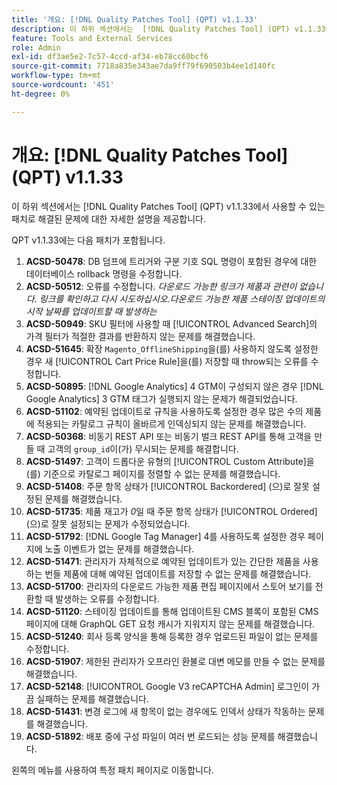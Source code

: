 ```yaml
---
title: '개요: [!DNL Quality Patches Tool] (QPT) v1.1.33'
description: 이 하위 섹션에서는  [!DNL Quality Patches Tool] (QPT) v1.1.33에서 사용할 수 있는 패치로 해결된 문제에 대한 자세한 설명을 제공합니다.
feature: Tools and External Services
role: Admin
exl-id: df3ae5e2-7c57-4ccd-af34-eb78cc60bcf6
source-git-commit: 7718a835e343ae7da9ff79f690503b4ee1d140fc
workflow-type: tm+mt
source-wordcount: '451'
ht-degree: 0%

---
```


# 개요: [!DNL Quality Patches Tool] (QPT) v1.1.33

이 하위 섹션에서는 [!DNL Quality Patches Tool] (QPT) v1.1.33에서 사용할 수 있는 패치로 해결된 문제에 대한 자세한 설명을 제공합니다.

QPT v1.1.33에는 다음 패치가 포함됩니다.

1. **ACSD-50478**: DB 덤프에 트리거와 구분 기호 SQL 명령이 포함된 경우에 대한 데이터베이스 rollback 명령을 수정합니다.
1. **ACSD-50512**: 오류를 수정합니다. *다운로드 가능한 링크가 제품과 관련이 없습니다. 링크를 확인하고 다시 시도하십시오.다운로드 가능한 제품 스테이징 업데이트의 시작 날짜를 업데이트할 때 발생하는*
1. **ACSD-50949**: SKU 필터에 사용할 때 [!UICONTROL Advanced Search]의 가격 필터가 적절한 결과를 반환하지 않는 문제를 해결했습니다.
1. **ACSD-51645**: 확장 `Magento_OfflineShipping`을(를) 사용하지 않도록 설정한 경우 새 [!UICONTROL Cart Price Rule]을(를) 저장할 때 throw되는 오류를 수정합니다.
1. **ACSD-50895**: [!DNL Google Analytics] 4 GTM이 구성되지 않은 경우 [!DNL Google Analytics] 3 GTM 태그가 실행되지 않는 문제가 해결되었습니다.
1. **ACSD-51102**: 예약된 업데이트로 규칙을 사용하도록 설정한 경우 많은 수의 제품에 적용되는 카탈로그 규칙이 올바르게 인덱싱되지 않는 문제를 해결했습니다.
1. **ACSD-50368**: 비동기 REST API 또는 비동기 벌크 REST API를 통해 고객을 만들 때 고객의 `group_id`이(가) 무시되는 문제를 해결합니다.
1. **ACSD-51497**: 고객이 드롭다운 유형의 [!UICONTROL Custom Attribute]을(를) 기준으로 카탈로그 페이지를 정렬할 수 없는 문제를 해결했습니다.
1. **ACSD-51408**: 주문 항목 상태가 [!UICONTROL Backordered] (으)로 잘못 설정된 문제를 해결했습니다.
1. **ACSD-51735**: 제품 재고가 *0*&#x200B;일 때 주문 항목 상태가 [!UICONTROL Ordered] (으)로 잘못 설정되는 문제가 수정되었습니다.
1. **ACSD-51792**: [!DNL Google Tag Manager] 4를 사용하도록 설정한 경우 페이지에 노출 이벤트가 없는 문제를 해결했습니다.
1. **ACSD-51471**: 관리자가 자체적으로 예약된 업데이트가 있는 간단한 제품을 사용하는 번들 제품에 대해 예약된 업데이트를 저장할 수 없는 문제를 해결했습니다.
1. **ACSD-51700**: 관리자의 다운로드 가능한 제품 편집 페이지에서 스토어 보기를 전환할 때 발생하는 오류를 수정합니다.
1. **ACSD-51120**: 스테이징 업데이트를 통해 업데이트된 CMS 블록이 포함된 CMS 페이지에 대해 GraphQL GET 요청 캐시가 지워지지 않는 문제를 해결했습니다.
1. **ACSD-51240**: 회사 등록 양식을 통해 등록한 경우 업로드된 파일이 없는 문제를 수정합니다.
1. **ACSD-51907**: 제한된 관리자가 오프라인 환불로 대변 메모를 만들 수 없는 문제를 해결했습니다.
1. **ACSD-52148**: [!UICONTROL Google V3 reCAPTCHA Admin] 로그인이 가끔 실패하는 문제를 해결했습니다.
1. **ACSD-51431**: 변경 로그에 새 항목이 없는 경우에도 인덱서 상태가 작동하는 문제를 해결했습니다.
1. **ACSD-51892**: 배포 중에 구성 파일이 여러 번 로드되는 성능 문제를 해결했습니다.

왼쪽의 메뉴를 사용하여 특정 패치 페이지로 이동합니다.
